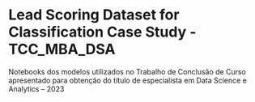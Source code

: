 # Lead Scoring Dataset for Classification Case Study - TCC_MBA_DSA
Notebooks dos modelos utilizados no Trabalho de Conclusão de Curso apresentado para obtenção do título de especialista em Data Science e Analytics – 2023
